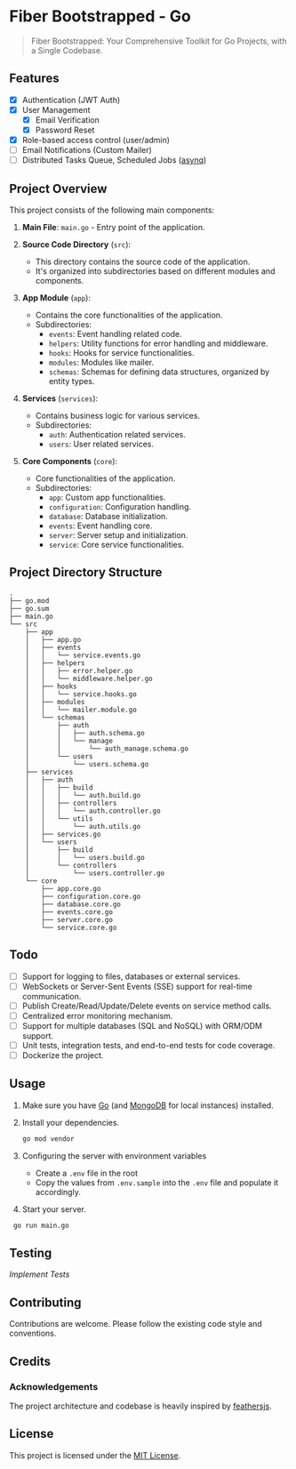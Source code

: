 # Fiber Bootstrapped - Go

> Fiber Bootstrapped: Your Comprehensive Toolkit for Go Projects, with a Single Codebase.

## Features

- [x] Authentication (JWT Auth)
- [x] User Management
  - [x] Email Verification
  - [x] Password Reset
- [x] Role-based access control (user/admin)
- [ ] Email Notifications (Custom Mailer)
- [ ] Distributed Tasks Queue, Scheduled Jobs ([asynq](https://github.com/hibiken/asynq))

## Project Overview

This project consists of the following main components:

1. **Main File**: `main.go` - Entry point of the application.

2. **Source Code Directory** (`src`):

   - This directory contains the source code of the application.
   - It's organized into subdirectories based on different modules and components.

3. **App Module** (`app`):

   - Contains the core functionalities of the application.
   - Subdirectories:
     - `events`: Event handling related code.
     - `helpers`: Utility functions for error handling and middleware.
     - `hooks`: Hooks for service functionalities.
     - `modules`: Modules like mailer.
     - `schemas`: Schemas for defining data structures, organized by entity types.

4. **Services** (`services`):

   - Contains business logic for various services.
   - Subdirectories:
     - `auth`: Authentication related services.
     - `users`: User related services.

5. **Core Components** (`core`):
   - Core functionalities of the application.
   - Subdirectories:
     - `app`: Custom app functionalities.
     - `configuration`: Configuration handling.
     - `database`: Database initialization.
     - `events`: Event handling core.
     - `server`: Server setup and initialization.
     - `service`: Core service functionalities.

## Project Directory Structure

```
.
├── go.mod
├── go.sum
├── main.go
└── src
    ├── app
    │   ├── app.go
    │   ├── events
    │   │   └── service.events.go
    │   ├── helpers
    │   │   ├── error.helper.go
    │   │   └── middleware.helper.go
    │   ├── hooks
    │   │   └── service.hooks.go
    │   ├── modules
    │   │   └── mailer.module.go
    │   └── schemas
    │       ├── auth
    │       │   ├── auth.schema.go
    │       │   └── manage
    │       │       └── auth_manage.schema.go
    │       └── users
    │           └── users.schema.go
    ├── services
    │   ├── auth
    │   │   ├── build
    │   │   │   └── auth.build.go
    │   │   ├── controllers
    │   │   │   └── auth.controller.go
    │   │   └── utils
    │   │       └── auth.utils.go
    │   ├── services.go
    │   └── users
    │       ├── build
    │       │   └── users.build.go
    │       └── controllers
    │           └── users.controller.go
    └── core
        ├── app.core.go
        ├── configuration.core.go
        ├── database.core.go
        ├── events.core.go
        ├── server.core.go
        └── service.core.go
```

## Todo

- [ ] Support for logging to files, databases or external services.
- [ ] WebSockets or Server-Sent Events (SSE) support for real-time communication.
- [ ] Publish Create/Read/Update/Delete events on service method calls.
- [ ] Centralized error monitoring mechanism.
- [ ] Support for multiple databases (SQL and NoSQL) with ORM/ODM support.
- [ ] Unit tests, integration tests, and end-to-end tests for code coverage.
- [ ] Dockerize the project.

## Usage

1. Make sure you have [Go](https://go.dev/) (and [MongoDB](https://www.mongodb.com/) for local instances) installed.

2. Install your dependencies.

   ```bash
   go mod vendor
   ```

3. Configuring the server with environment variables

   - Create a `.env` file in the root
   - Copy the values from `.env.sample` into the `.env` file and populate it accordingly.

4. Start your server.

```bash
 go run main.go
```

## Testing

_Implement Tests_

## Contributing

Contributions are welcome. Please follow the existing code style and conventions.

## Credits

### Acknowledgements

The project architecture and codebase is heavily inspired by [feathersjs](https://www.feathersjs.com/).

## License

This project is licensed under the [MIT License](LICENSE).
